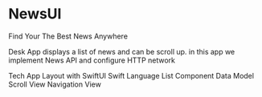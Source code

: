 # NewsUI
Find Your The Best News Anywhere

Desk App
displays a list of news and can be scroll up. in this app we implement News API and configure HTTP network

Tech App
Layout with SwiftUI Swift Language List Component Data Model
Scroll View Navigation View
